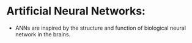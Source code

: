 # Artificial Neural Networks:
 - ANNs are inspired by the structure and function of biological neural network in the brains.
